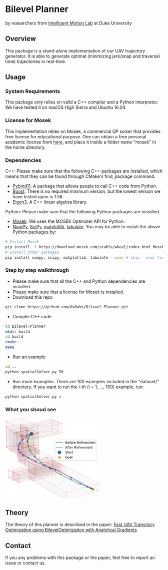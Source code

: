 # Bilevel Planner
by researchers from [Intelligent Motion Lab](http://motion.pratt.duke.edu/) at Duke University

## Overview
This package is a stand-alone implementation of our UAV trajectory generator. It is able to generate optimal (minimizing jerk/snap and traversal time) trajectories in real-time.

<!--img src="images/pointcloud.png" alt="Flying through a gazebo" width="500"/>
<img src="images/boxes.png" alt="Flying through a gazebo" width="300"/-->

## Usage

### System Requirements
This package only relies on valid a C++ complier and a Python interpretor. We have tested it on macOS High Sierra and Ubuntu 16.04.

### License for Mosek
This implementation relies on Mosek, a commercial QP solver that provides free license for educational purpose. One can obtain a free personal academic license from [here](https://www.mosek.com/products/academic-licenses/), and place it inside a folder name "mosek" in the home directory. 

### Dependencies
C++: Please make sure that the following C++ packages are installed, which means that they can be found through CMake's find_package command.  
* [Pybind11](https://github.com/pybind/pybind11). A package that allows people to call C++ code from Python.
* [Boost](https://www.boost.org/). There is no required minimum version, but the lowest version we have tested upon is 1.58.
* [Eigen3](http://eigen.tuxfamily.org/index.php?title=Main_Page). A C++ linear algebra library.

Python: Please make sure that the following Python packages are installed.
* [Mosek](https://docs.mosek.com/9.0/pythonapi/install-interface.html). We uses the MOSEK Optimizer API for Python.
* [NumPy](https://www.numpy.org/), [SciPy](https://www.scipy.org/), [matplotlib](https://matplotlib.org/), [tabulate](https://bitbucket.org/astanin/python-tabulate/src/master/).
You may be able to install the above Python packages by:
```bash
# Install Mosek
pip install -f https://download.mosek.com/stable/wheel/index.html Mosek --user # skip --user for a system-wide installation
# Install other packages
pip install numpy, scipy, matplotlib, tabulate --user # skip --user for a system-wide installation
```

### Step by step walkthrough

* Please make sure that all the C++ and Python dependencies are installed.
* Please make sure that a license for Mosek is installed.
* Download this repo
```bash
git clone https://github.com/OxDuke/Bilevel-Planner.git
```
* Complie C++ code
```bash
cd Bilevel-Planner
mkdir build
cd build
cmake ..
make
```
* Run an example
```bash
cd ..
python spatialSolver.py 58
```
* Run more examples: There are 100 examples included in the "dataset/" directory. If you want to run the i-th (i = 1, ..., 100) example, run:
```bash
python spatialSolver.py i
```

### What you shoud see
<img src="images/boxes.png" alt="Flying through a gazebo" width="300"/>



## Theory
The theory of this planner is described in the paper:
[Fast  UAV  Trajectory  Optimization  using  BilevelOptimization  with  Analytical  Gradients](https://arxiv.org/pdf/1811.10753.pdf)

## Contact
If you any problems with this package or the paper, feel free to report an issue or contact us.
<!--Weidong Sun, Gao Tang, Kris Hauser-->
